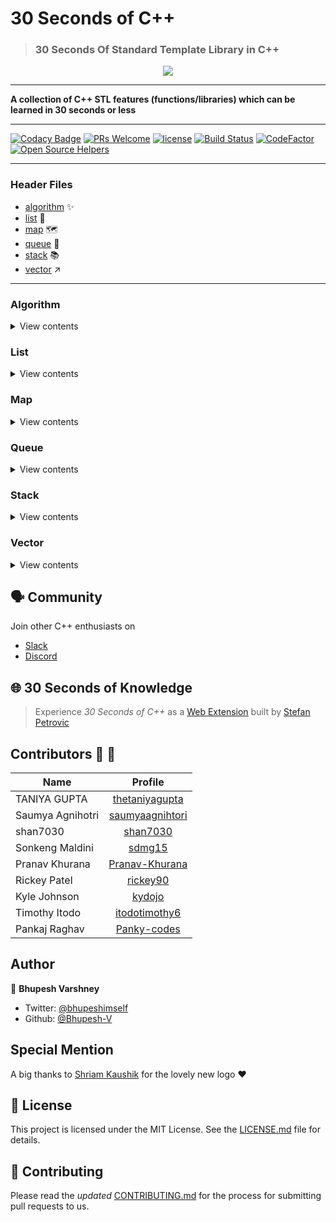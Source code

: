 # 30 Seconds of C++
>### 30 Seconds Of Standard Template Library in C++

<p align="center">
    <a href="https://github.com/Bhupesh-V/30-Seconds-of-cpp">
        <img src="https://github.com/Bhupesh-V/30-Seconds-of-cpp/blob/master/logo/new_logo_2.jpg" height=auto weight=100%>
    </a>
    <br>
    <hr>
    <strong>A collection of C++ STL features (functions/libraries) which can be learned in 30 seconds or less</strong>
</p>
<hr>


[![Codacy Badge](https://api.codacy.com/project/badge/Grade/72e93df05bce4d7598f222676bfb511c)](https://app.codacy.com/app/Bhupesh-V/30-Seconds-Of-STL?utm_source=github.com&utm_medium=referral&utm_content=Bhupesh-V/30-Seconds-Of-STL&utm_campaign=Badge_Grade_Dashboard)
[![PRs Welcome](https://img.shields.io/badge/PRs-welcome-brightgreen.svg?style=flat-square)](http://makeapullrequest.com)
[![license](https://img.shields.io/badge/license-MIT-orange.svg?style=flat-square)](https://github.com/Bhupesh-V/30-Seconds-Of-STL/blob/master/LICENSE)
[![Build Status](https://travis-ci.org/Bhupesh-V/30-seconds-of-cpp.svg?branch=master)](https://travis-ci.org/Bhupesh-V/30-seconds-of-cpp)
[![CodeFactor](https://www.codefactor.io/repository/github/bhupesh-v/30-seconds-of-cpp/badge)](https://www.codefactor.io/repository/github/bhupesh-v/30-seconds-of-cpp)
[![Open Source Helpers](https://www.codetriage.com/bhupesh-v/30-seconds-of-cpp/badges/users.svg)](https://www.codetriage.com/bhupesh-v/30-seconds-of-cpp)
<hr>



### Header Files

* [algorithm](#algorithm) :sparkles:
* [list](#list) :page_with_curl:
* [map](#map) :world_map: 
* [queue](#queue) :large_blue_circle:
* [stack](#stack) :books:
* [vector](#vector) :arrow_upper_right:

---

### Algorithm 
<details><summary>View contents</summary>
<ol>
<li><a href="algorithm/adjacent_find.md"><code>adjacent_find</code></a></li>
<li><a href="algorithm/all_of.md"><code>all_of</code></a></li>
<li><a href="algorithm/any_of.md"><code>any_of</code></a></li>
<li><a href="algorithm/binary_search.md"><code>binary_search</code></a></li>
<li><a href="algorithm/count.md"><code>count</code></a></li>
<li><a href="algorithm/count_if.md"><code>count_if</code></a></li>
<li><a href="algorithm/find.md"><code>find</code></a></li>
<li><a href="algorithm/find_first_of.md"><code>find_first_of</code></a></li>
<li><a href="algorithm/find_if.md"><code>find_if</code></a></li>
<li><a href="algorithm/find_if_not.md"><code>find_if_not</code></a></li>
<li><a href="algorithm/for_each.md"><code>for_each</code></a></li>
<li><a href="algorithm/for_each_n.md"><code>for_each_n</code></a></li>
<li><a href="algorithm/generate.md"><code>generate</code></a></li>
<li><a href="algorithm/mismatch.md"><code>mismatch</code></a></li>
<li><a href="algorithm/none_of.md"><code>none_of</code></a></li>
<li><a href="algorithm/reverse.md"><code>reverse</code></a></li>
<li><a href="algorithm/sort.md"><code>sort</code></a></li>

</ol>
</details>

### List 
<details><summary>View contents</summary>
<ol>
<li><a href="list/assign.md"><code>assign</code></a></li>
<li><a href="list/back.md"><code>back</code></a></li>
<li><a href="list/begin.md"><code>begin</code></a></li>
<li><a href="list/cbegin.md"><code>cbegin</code></a></li>
<li><a href="list/cend.md"><code>cend</code></a></li>
<li><a href="list/clear.md"><code>clear</code></a></li>
<li><a href="list/crbegin.md"><code>crbegin</code></a></li>
<li><a href="list/crend.md"><code>crend</code></a></li>
<li><a href="list/empty.md"><code>empty</code></a></li>
<li><a href="list/end.md"><code>end</code></a></li>
<li><a href="list/erase.md"><code>erase</code></a></li>
<li><a href="list/front.md"><code>front</code></a></li>
<li><a href="list/insert.md"><code>insert</code></a></li>
<li><a href="list/merge.md"><code>merge</code></a></li>
<li><a href="list/rbegin.md"><code>rbegin</code></a></li>
<li><a href="list/remove.md"><code>remove</code></a></li>
<li><a href="list/rend.md"><code>rend</code></a></li>
<li><a href="list/resize.md"><code>resize</code></a></li>
<li><a href="list/size.md"><code>size</code></a></li>
<li><a href="list/sort.md"><code>sort</code></a></li>
<li><a href="list/splice.md"><code>splice</code></a></li>
<li><a href="list/swap.md"><code>swap</code></a></li>

</ol>
</details>

### Map 
<details><summary>View contents</summary>
<ol>

</ol>
</details>

### Queue 
<details><summary>View contents</summary>
<ol>
<li><a href="queue/back.md"><code>back</code></a></li>
<li><a href="queue/emplace.md"><code>emplace</code></a></li>
<li><a href="queue/empty.md"><code>empty</code></a></li>
<li><a href="queue/front.md"><code>front</code></a></li>
<li><a href="queue/pop.md"><code>pop</code></a></li>
<li><a href="queue/push.md"><code>push</code></a></li>
<li><a href="queue/size.md"><code>size</code></a></li>
<li><a href="queue/swap.md"><code>swap</code></a></li>

</ol>
</details>

### Stack 
<details><summary>View contents</summary>
<ol>
<li><a href="stack/empty.md"><code>empty</code></a></li>
<li><a href="stack/pop.md"><code>pop</code></a></li>
<li><a href="stack/push.md"><code>push</code></a></li>
<li><a href="stack/size.md"><code>size</code></a></li>
<li><a href="stack/top.md"><code>top</code></a></li>

</ol>
</details>

### Vector 
<details><summary>View contents</summary>
<ol>
<li><a href="vector/assign.md"><code>assign</code></a></li>
<li><a href="vector/clear.md"><code>clear</code></a></li>
<li><a href="vector/erase.md"><code>erase</code></a></li>
<li><a href="vector/swap.md"><code>swap</code></a></li>

</ol>
</details>

## :speaking_head: Community
Join other C++ enthusiasts on 
- [Slack](https://join.slack.com/t/30-seconds-of-cpp/shared_invite/enQtNTU0MTYxMDk0MzQxLTlhY2Q1MWZmOTM0ODRmOWMwYTllYzVjMzM2ZDk5NjY3MDU2NDljNDlmMDQ5MTMyOGQyOTVlNzEwOTc0MmYwOWY)
- [Discord](https://discord.gg/KAD3JZq)

## :globe_with_meridians: 30 Seconds of Knowledge
> Experience *30 Seconds of C++* as a [Web Extension](https://chrome.google.com/webstore/detail/30-seconds-of-knowledge/mmgplondnjekobonklacmemikcnhklla?hl=en) built by [Stefan Petrovic](https://github.com/petrovicstefanrs)

## Contributors :purple_heart: :tada:
| Name          | Profile       |
| ------------- |:-------------:|
| TANIYA GUPTA    | [thetaniyagupta](https://github.com/thetaniyagupta) |
| Saumya Agnihotri    | [saumyaagnihtori](https://github.com/saumyaagnihtori) |
| shan7030    | [shan7030](https://github.com/shan7030) |
| Sonkeng Maldini |[sdmg15](https://github.com/sdmg15) |
| Pranav Khurana | [Pranav-Khurana](https://github.com/Pranav-Khurana) |
| Rickey Patel | [rickey90](https://github.com/rickey90) |
| Kyle Johnson | [kydojo](https://github.com/kydojo) |
| Timothy Itodo | [itodotimothy6](https://github.com/itodotimothy6) |
| Pankaj Raghav | [Panky-codes](https://github.com/Panky-codes) |

## Author

:bust_in_silhouette: **Bhupesh Varshney**

- Twitter: [@bhupeshimself](https://twitter.com/bhupeshimself)
- Github: [@Bhupesh-V](https://github.com/Bhupesh-V)

## Special Mention

A big thanks to [Shriam Kaushik](https://github.com/shriamkaushik) for the lovely new logo :heart:

## :memo: License

This project is licensed under the MIT License. See the [LICENSE.md](LICENSE) file for details.

## :wave: Contributing

Please read the *updated* [CONTRIBUTING.md](CONTRIBUTING.md) for the process for submitting pull requests to us.

